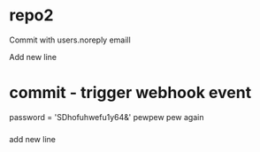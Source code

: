 # repo2

Commit with users.noreply emaill

Add new line
# commit - trigger webhook event

password = 'SDhofuhwefu1y64&'
pewpew pew again


###
add new line

